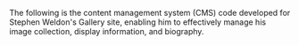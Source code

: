 The following is the content management system (CMS) code developed for Stephen Weldon's Gallery site, enabling him to effectively manage his image collection, display information, and biography.
